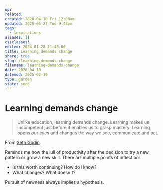 ```yaml
---
up: 
related: 
created: 2020-04-10 Fri 12:00am
updated: 2025-05-27 Tue 9:43pm
tags:
  - inspirations
aliases: []
cssclasses: 
edited: 2024-01-28 11:45:00
title: Learning demands change
share: true
slug: /learning-demands-change
filename: learning-demands-change
date: 2020-04-10
datemod: 2025-02-19
type: garden
state: seed
---
```


# Learning demands change

> > 
> Unlike education, learning demands change. Learning makes us incompetent just before it enables us to grasp mastery. Learning opens our eyes and changes the way we see, communicate and act.

From [Seth Godin](https://www.unscrambled.sg/2020/04/18/seth-godin-you-can-learn-just-about-anything-now-so-what-did-you-learn-today/). 

Reminds me how the lull of productivity after the decision to try a new pattern or grow a new skill. There are multiple points of inflection: 

- Is this worth continuing? How do I know? 
- What changes? What doesn't?

Pursuit of newness always implies a hypothesis.

